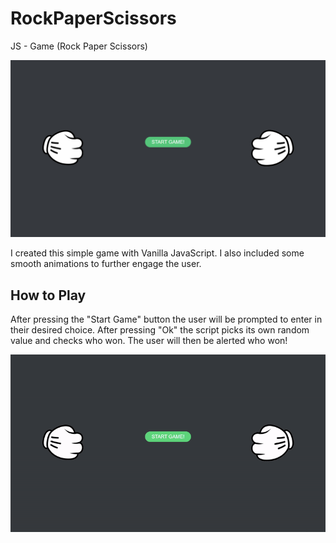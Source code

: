 # RockPaperScissors
JS - Game (Rock Paper Scissors)

<img src='readMeImages/RockPaperScissorsHomeScreen.png'>

I created this simple game with Vanilla JavaScript. I also included some smooth animations to further engage the user.

## How to Play
After pressing the "Start Game" button the user will be prompted to enter in their desired choice. After pressing "Ok" the script picks its own random value and checks who won. The user will then be alerted who won!

<img src='readMeImages/RockPaperScissors.gif'>
